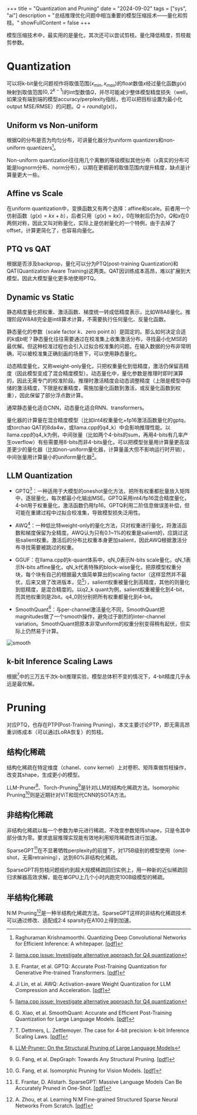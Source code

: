+++
title = "Quantization and Pruning"
date = "2024-09-02"
tags = ["sys", "ai"]
description = "总结推理优化问题中相当重要的模型压缩技术——量化和剪枝。"
showFullContent = false
+++

模型压缩技术中，最实用的是量化，其次还可以尝试剪枝。量化降低精度，剪枝裁剪参数。

# Quantization
可以将k-bit量化问题视作将取值范围$(x_{min},x_{max})$的float数值$x$经过量化函数$g(x)$映射到取值范围$(0,2^{k-1})$的int型数值$Q$，并尽可能减少整体模型精度损失（well，如果没有端到端的模型accuracy/perplexity指标，也可以把目标设置为最小化output MSE/RMSE）的问题。$Q=round(g(x))$，

## Uniform vs Non-uniform
根据Q的分布是否为均匀分布，可讲量化器分为uniform quantizers和non-uniform quantizers[^8]。

Non-uniform quantization往往用几个离散的等级模拟其他分布（$x$真实的分布可能是lognorm分布、norm分布），以期在更稠密的取值范围内提升精度，缺点是计算量更大一些。

## Affine vs Scale
在uniform quantization中，变换函数又有两个选择：affine和scale。前者用一个仿射函数（$g(x)=kx+b$），后者只用（$g(x)=kx$），0在映射后仍为0，$Q$和$x$在0两侧对称，因此又叫对称量化，实际上是仿射量化的一个特例，由于去掉了offset，计算更简化了，也容易向量化。

## PTQ vs QAT
根据是否涉及backprop，量化可以分为PTQ(post-training Quantization)和QAT(Quantization Aware Training)这两类。QAT因训练成本高昂，难以扩展到大模型。因此大模型量化更多地使用PTQ。

## Dynamic vs Static 
静态精度量化把权重、激活函数、梯度统一转成低精度表示，比如W8A8量化。推理阶段W8A8完全是int8算术计算，不需要执行任何量化、反量化函数。

静态量化的参数（scale factor $k$、zero point $b$）是固定的。那么如何决定合适的$k$或$b$呢？静态量化往往需要通过在校准集上收集激活分布，寻找最小化MSE的最优解。但这种校准过程也会引入过拟合校准集的问题。在输入数据的分布非常明确，可以被校准集正确刻画的场景下，可以使用静态量化。

动态精度量化，又称weight-only量化，只把权重量化到低精度，激活仍保留高精度（因此模型变成了混合精度模型）。动态量化中，量化参数是推理时即时演算的，因此无需专门的校准阶段。推理时激活精度会动态调整精度（上限是模型中存储的激活精度，下限是权重精度，需施加量化函数到激活，或反量化函数到权重），因此保留了部分浮点数计算。

通常静态量化适合CNN，动态量化适合RNN、transformers。

量化器的计算量在混合精度模型（比如int4权重量化+fp16激活函数量化的gptq，或torchao QAT的8da4w，或llama.cpp的q4_k）中会影响推理性能。以llama.cpp的q4_k为例，中间张量（比如两个4-bits的sum，再用4-bits有几率产生overflow）有些需要用8-bits而非4-bits量化，可以把模型张量用计算量更高误差更少的量化器（比如non-uniform量化器，计算量虽大但不影响运行时开销），中间张量用计算量小的uniform量化器[^10]。

## LLM Quantization
- GPTQ[^17]：一种适用于大模型的oneshot量化方法，把所有权重都批量放入矩阵中，逐层量化，每次都最小化输出MSE。GPTQ采用int4/fp16混合精度量化，4-bit用于权重量化，激活函数仍用fp16。GPTQ利用二阶信息做误差补偿，但可能在重建过程中过拟合校准集，导致模型损失泛用性。

- AWQ[^18]：一种低比特weight-only的量化方法，只对权重进行量化，将激活函数和梯度保留为全精度。AWQ认为只有0.1~1%的权重是salient的，应跳过这些salient权重。激活后的分布比权重本身更加salient，因此AWQ根据激活分布寻找需要被跳过的权重。

- GGUF：在llama.cpp的k-quant体系中，qN_0表示N-bits scale量化，qN_1表示N-bits affine量化，qN_k代表特殊的block-wise量化，把原模型权重分块，每个块有自己的根据最大值简单算出的scaling factor（这样显然并不最优，后来又做了改进版本，见[^10]），salient权重被量化到高精度，其他的则量化到低精度，是混合精度的。以q2_k quant为例，salient权重被量化到4-bit，而其他权重则是2bit。q4_0则分别把所有权重都量化到4-bit。

- SmoothQuant[^23]：与per-channel激活量化不同，SmoothQuant把magnitudes做了一个smooth操作，避免过于剧烈的inter-channel variation。SmoothQuant把原本非常uniform的权重分别变得稍有起伏，但实际上仍然易于计算。

![smooth](https://cmbbq.github.io/img/smooth_quant.png)

## k-bit Inference Scaling Laws
根据[^5]中的三万五千次k-bit推理实验，模型总体积不变的情况下，4-bit精度几乎永远是最优解。

# Pruning
对应PTQ，也存在PTP(Post-Training Pruning)，本文主要讨论PTP，即无需高昂重训练成本（可以通过LoRA恢复）的剪枝。

## 结构化稀疏
结构化稀疏在特定维度（chanel、conv kernel）上对卷积、矩阵乘做剪枝操作，改变其shape，生成更小的模型。

LLM-Pruner[^20]、Torch-Pruning[^26]是针对LLM的结构化稀疏方法。Isomorphic Pruning[^27]则是近期针对ViT和现代CNN的SOTA方法。

## 非结构化稀疏
非结构化稀疏以每一个参数为单元进行稀疏，不改变参数矩阵shape，只是令其中部分值为零。要求底层推理实现能有效地利用矩阵稀疏性进行加速。

SparseGPT[^24]在不显著牺牲perplexity的前提下，对175B级别的模型使用（one-shot，无需retraining），达到60%非结构化稀疏。

SparseGPT将剪枝问题规约到超大规模稀疏回归实例上，用一种新的近似稀疏回归求解器高效求解，能在单GPU上几个小时内跑完100B级模型的稀疏。

## 半结构化稀疏
N:M Pruning[^25]是一种半结构化稀疏方法。SparseGPT这样的非结构化稀疏技术可以通过修改、适配成2:4 sparsity在A100上得到加速。


[^1]: [Quantization-Aware Training for Large Language Models with PyTorch](https://pytorch.org/blog/quantization-aware-training/)
[^2]: Y Lin, et al. FQ-ViT: Post-Training Quantization for Fully Quantized Vision Transformer. (PTQ, addressing extreme non-uniform distribution in attention maps & serious inter-channel variation in LayerNorm inputs) [[pdf]](https://arxiv.org/pdf/2111.13824)
[^3]: M. Sun, et al. A Simple and Effective Pruning Approach for LLMs(Wanda). [[pdf]](https://arxiv.org/pdf/2306.11695)
[^4]: [Exploiting NVIDIA Ampere Structured Sparsity with cuSPARSELt](https://developer.nvidia.com/blog/exploiting-ampere-structured-sparsity-with-cusparselt/)
[^5]: T. Dettmers, L. Zettlemoyer. The case for 4-bit precision: k-bit Inference Scaling Laws. [[pdf]](https://arxiv.org/pdf/2212.09720)
[^6]: [torchao](https://github.com/pytorch/ao/)
[^7]: [Accelerating Neural Network Training with Semi-Structured (2:4) Sparsity](https://pytorch.org/blog/accelerating-neural-network-training/)
[^8]: Raghuraman Krishnamoorthi. Quantizing Deep Convolutional Networks for Efficient Inference: A whitepaper. [[pdf]](https://arxiv.org/pdf/1806.08342)
[^9]: [Lloyd-Max Quantization ](https://www.khoury.northeastern.edu/home/gsharp/csg142-fall-2006/Lloyd-Max-Quant.pdf)
[^10]: [llama.cpp issue: Investigate alternative approach for Q4 quantization](https://github.com/ggerganov/llama.cpp/issues/397)
[^11]: A. Gholami, et al. A Survey of Quantization Methods for Efficient Neural Network Inference. [[pdf]](https://arxiv.org/pdf/2103.13630)
[^12]: Y. Choukroun, et al. Low-bit Quantization of Neural Networks for Efficient Inference.(low-bit/4bit) [[pdf]](https://arxiv.org/pdf/1902.06822)
[^13]: B. Jacob, et al. Quantization and Training of Neural Networks for Efficient Integer-Arithmetic-Only Inference.(int8) [[pdf]](https://arxiv.org/pdf/1712.05877)
[^14]: T. Dettmers, et al. 8-BIT Optimizer via Block-wise Quantization. [[pdf]](https://arxiv.org/pdf/2110.02861)
[^15]: [llama.cpp issue: Need help to understand q4_0, q4_1, q4_2, q4_3 quantization](https://github.com/ggerganov/llama.cpp/discussions/1121)
[^16]: [A Guide to Quantization in LLMs](https://symbl.ai/developers/blog/a-guide-to-quantization-in-llms/)
[^17]: E. Frantar, et al. GPTQ: Accurate Post-Training Quantization for Generative Pre-trained Transformers. [[pdf]](https://arxiv.org/pdf/2210.17323)
[^18]: Ji Lin, et al. AWQ: Activation-aware Weight Quantization for LLM Compression and Acceleration. [[pdf]](https://arxiv.org/pdf/2306.00978)
[^19]: [Low-Rank Pruning of Llama2](https://mobiusml.github.io/low-rank-llama2/)
[^20]: [LLM-Pruner: On the Structural Pruning of Large Language Models](https://arxiv.org/pdf/2305.11627)
[^21]: [llama.cpp quantize the intermediate results to 8-bits instead of 4-bits to gain accuracy](https://github.com/ggerganov/llama.cpp/pull/951)
[^22]: [llama.cpp k-quants](https://github.com/ggerganov/llama.cpp/pull/1684)
[^23]: G. Xiao, et al. SmoothQuant: Accurate and Efficient Post-Training Quantization for Large Language Models. [[pdf]](https://arxiv.org/pdf/2211.10438)
[^24]: E. Frantar, D. Alistarh. SparseGPT: Massive Language Models Can Be Accurately Pruned in One-Shot. [[pdf]](https://arxiv.org/pdf/2301.00774)
[^25]: A. Zhou, et al. Learning N:M Fine-grained Structured Sparse Neural Networks From Scratch. [[pdf]](https://arxiv.org/pdf/2102.04010)
[^26]: G. Fang, et al. DepGraph: Towards Any Structural Pruning. [[pdf]](https://arxiv.org/pdf/2301.12900)
[^27]: G. Fang, et al. Isomorphic Pruning for Vision Models. [[pdf]](https://arxiv.org/pdf/2407.04616)